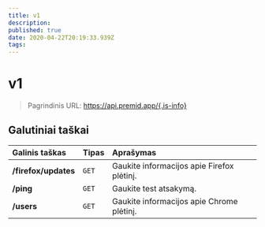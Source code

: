 ```yaml
---
title: v1
description:
published: true
date: 2020-04-22T20:19:33.939Z
tags:
---
```


# v1

> Pagrindinis URL: https://api.premid.app/{.is-info}


## Galutiniai taškai

<table>
  <thead>
    <tr>
      <th style="text-align:left">Galinis taškas</th>
      <th style="text-align:left">Tipas</th>
      <th style="text-align:left">Aprašymas</th>
    </tr>
  </thead>
  <tbody>
    <tr>
      <td style="text-align:left"><b>/firefox/updates</b>
      </td>
      <td style="text-align:left"><code>GET</code></td>
      <td style="text-align:left">Gaukite informacijos apie Firefox plėtinį.</td>
    </tr>
    <tr>
      <td style="text-align:left"><b>/ping</b>
      </td>
      <td style="text-align:left"><code>GET</code></td>
      <td style="text-align:left">Gaukite test atsakymą.</td>
    </tr>
    <tr>
      <td style="text-align:left"><b>/users</b>
      </td>
      <td style="text-align:left"><code>GET</code></td>
      <td style="text-align:left">Gaukite informacijos apie Chrome plėtinį.</td>
    </tr>
  </tbody>
</table>

